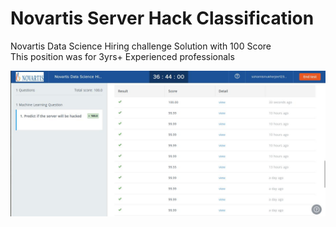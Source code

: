 # Novartis Server Hack Classification
Novartis Data Science Hiring challenge Solution with 100 Score            
This position was for 3yrs+ Experienced professionals

![](https://github.com/soham1024/novartis-Server-Hack/blob/master/0.jpeg)

